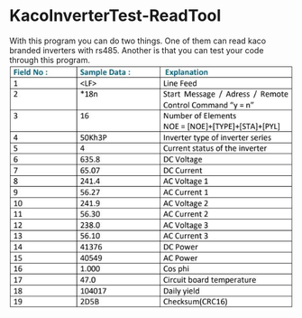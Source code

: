 # KacoInverterTest-ReadTool

With this program you can do two things. One of them can read kaco branded inverters with rs485. 
Another is that you can test your code through this program.
![Screenshot](Capture.jpg)



